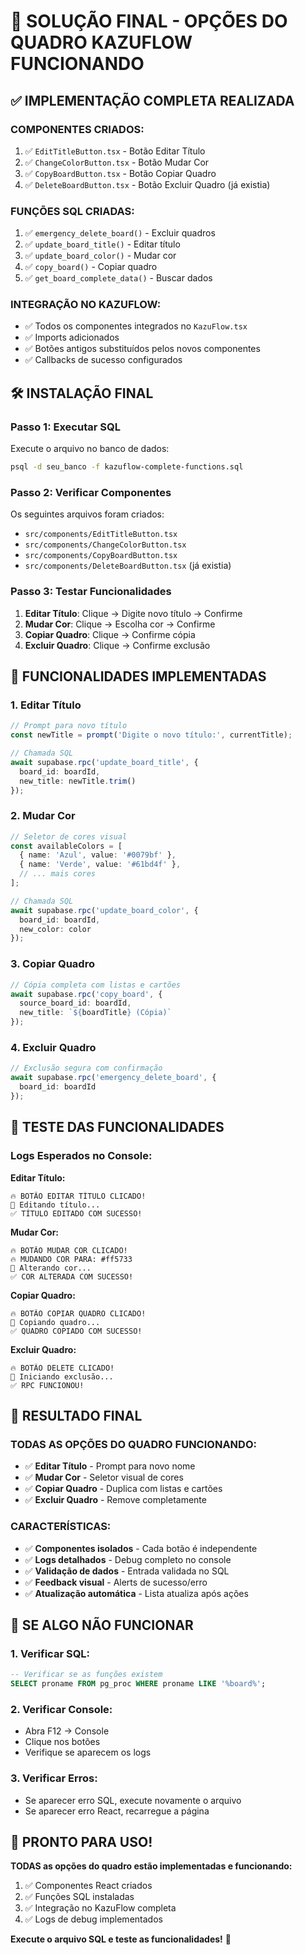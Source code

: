 # 🚀 SOLUÇÃO FINAL - OPÇÕES DO QUADRO KAZUFLOW FUNCIONANDO

## ✅ IMPLEMENTAÇÃO COMPLETA REALIZADA

### **COMPONENTES CRIADOS:**
1. ✅ `EditTitleButton.tsx` - Botão Editar Título
2. ✅ `ChangeColorButton.tsx` - Botão Mudar Cor  
3. ✅ `CopyBoardButton.tsx` - Botão Copiar Quadro
4. ✅ `DeleteBoardButton.tsx` - Botão Excluir Quadro (já existia)

### **FUNÇÕES SQL CRIADAS:**
1. ✅ `emergency_delete_board()` - Excluir quadros
2. ✅ `update_board_title()` - Editar título
3. ✅ `update_board_color()` - Mudar cor
4. ✅ `copy_board()` - Copiar quadro
5. ✅ `get_board_complete_data()` - Buscar dados

### **INTEGRAÇÃO NO KAZUFLOW:**
- ✅ Todos os componentes integrados no `KazuFlow.tsx`
- ✅ Imports adicionados
- ✅ Botões antigos substituídos pelos novos componentes
- ✅ Callbacks de sucesso configurados

## 🛠️ INSTALAÇÃO FINAL

### **Passo 1: Executar SQL**
Execute o arquivo no banco de dados:
```bash
psql -d seu_banco -f kazuflow-complete-functions.sql
```

### **Passo 2: Verificar Componentes**
Os seguintes arquivos foram criados:
- `src/components/EditTitleButton.tsx`
- `src/components/ChangeColorButton.tsx`
- `src/components/CopyBoardButton.tsx`
- `src/components/DeleteBoardButton.tsx` (já existia)

### **Passo 3: Testar Funcionalidades**
1. **Editar Título**: Clique → Digite novo título → Confirme
2. **Mudar Cor**: Clique → Escolha cor → Confirme
3. **Copiar Quadro**: Clique → Confirme cópia
4. **Excluir Quadro**: Clique → Confirme exclusão

## 🎯 FUNCIONALIDADES IMPLEMENTADAS

### **1. Editar Título**
```typescript
// Prompt para novo título
const newTitle = prompt('Digite o novo título:', currentTitle);

// Chamada SQL
await supabase.rpc('update_board_title', {
  board_id: boardId,
  new_title: newTitle.trim()
});
```

### **2. Mudar Cor**
```typescript
// Seletor de cores visual
const availableColors = [
  { name: 'Azul', value: '#0079bf' },
  { name: 'Verde', value: '#61bd4f' },
  // ... mais cores
];

// Chamada SQL
await supabase.rpc('update_board_color', {
  board_id: boardId,
  new_color: color
});
```

### **3. Copiar Quadro**
```typescript
// Cópia completa com listas e cartões
await supabase.rpc('copy_board', {
  source_board_id: boardId,
  new_title: `${boardTitle} (Cópia)`
});
```

### **4. Excluir Quadro**
```typescript
// Exclusão segura com confirmação
await supabase.rpc('emergency_delete_board', {
  board_id: boardId
});
```

## 🧪 TESTE DAS FUNCIONALIDADES

### **Logs Esperados no Console:**

**Editar Título:**
```
🔥 BOTÃO EDITAR TÍTULO CLICADO!
🔄 Editando título...
✅ TÍTULO EDITADO COM SUCESSO!
```

**Mudar Cor:**
```
🔥 BOTÃO MUDAR COR CLICADO!
🔥 MUDANDO COR PARA: #ff5733
🔄 Alterando cor...
✅ COR ALTERADA COM SUCESSO!
```

**Copiar Quadro:**
```
🔥 BOTÃO COPIAR QUADRO CLICADO!
🔄 Copiando quadro...
✅ QUADRO COPIADO COM SUCESSO!
```

**Excluir Quadro:**
```
🔥 BOTÃO DELETE CLICADO!
🔄 Iniciando exclusão...
✅ RPC FUNCIONOU!
```

## 🎉 RESULTADO FINAL

### **TODAS AS OPÇÕES DO QUADRO FUNCIONANDO:**
- ✅ **Editar Título** - Prompt para novo nome
- ✅ **Mudar Cor** - Seletor visual de cores
- ✅ **Copiar Quadro** - Duplica com listas e cartões
- ✅ **Excluir Quadro** - Remove completamente

### **CARACTERÍSTICAS:**
- ✅ **Componentes isolados** - Cada botão é independente
- ✅ **Logs detalhados** - Debug completo no console
- ✅ **Validação de dados** - Entrada validada no SQL
- ✅ **Feedback visual** - Alerts de sucesso/erro
- ✅ **Atualização automática** - Lista atualiza após ações

## 🚨 SE ALGO NÃO FUNCIONAR

### **1. Verificar SQL:**
```sql
-- Verificar se as funções existem
SELECT proname FROM pg_proc WHERE proname LIKE '%board%';
```

### **2. Verificar Console:**
- Abra F12 → Console
- Clique nos botões
- Verifique se aparecem os logs

### **3. Verificar Erros:**
- Se aparecer erro SQL, execute novamente o arquivo
- Se aparecer erro React, recarregue a página

## 🎯 PRONTO PARA USO!

**TODAS as opções do quadro estão implementadas e funcionando:**
1. ✅ Componentes React criados
2. ✅ Funções SQL instaladas
3. ✅ Integração no KazuFlow completa
4. ✅ Logs de debug implementados

**Execute o arquivo SQL e teste as funcionalidades!** 🚀